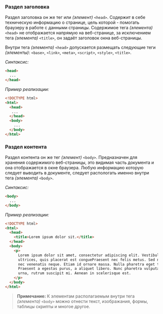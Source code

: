 ### Раздел заголовка

Раздел заголовка он же тег или _(элемент)_ `<head>`. Содержит в себе техническую информацию о странице, цель которой - помогать браузеру в работе с данными страницы. Содержимое тега _(элемента)_ `<head>` не отображается напрямую на веб-странице, за исключением тега _(элемента)_ `<title>`, он задаёт заголовок окна веб-страницы.

Внутри тега _(элемента)_ `<head>` допускается размещать следующие теги _(элементы)_: `<base>`, `<link>`, `<meta>`, `<script>`, `<style>`, `<title>`. 
 
 _Синтаксис:_
```html
<head>
  ...
</head>
```
 
 _Пример реализации:_
```html
<!DOCTYPE html>
<html>
  <head>
   ...
  </head>
  <body>
    ...
  </body>
</html>
```
 
### Раздел контента

Раздел контента он же тег _(элемент)_ `<body>`. Предназначен для хранения содержимого веб-страницы, это видимая часть документа и она отображается в окне браузера. Любую информацию которую следует выводить в документе, следует распологать именно внутри тега _(элемента)_ `<body>`.

_Синтаксис:_
```html
<body>
  ...
</body>
```

_Пример реализации:_
```html
<!DOCTYPE html>
<html>
  <head>
    <title>Lorem ipsum dolor sit.</title>
  </head>
  <body>
    <p>
      Lorem ipsum dolor sit amet, consectetur adipiscing elit. Vestibulum ultrices enim in felis
      ultrices, quis placerat est conguePraesent nec felis metus. Sed nec fermentum mauris, 
      nec venenatis neque. Etiam id ornare massa. Nulla pharetra eget tellus at mattis.
      Praesent a egestas purus, a aliquet libero. Nunc pharetra vulputate elementum. Vestibulum at tempor
      urna, rutrum suscipit mi. Aenean in scelerisque est.
    </p>
  </body>
</html>
```

> **Примечание:** К элементам располагаемым внутри тега _(элемента)_ `<body>` можно отнести текст, изображания, формы, таблицы скрипты и многое другое.
